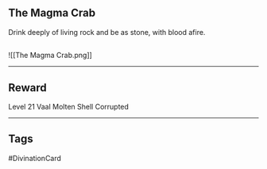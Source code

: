 ## The Magma Crab
Drink deeply of living rock and be as stone, with blood afire.
## 
![[The Magma Crab.png]]

---
## Reward
Level 21 Vaal Molten Shell
Corrupted

---
## Tags
#DivinationCard
